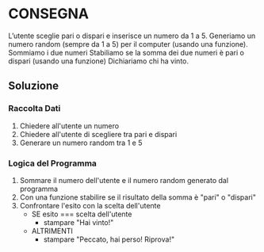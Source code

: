 # CONSEGNA
L’utente sceglie pari o dispari e inserisce un numero da 1 a 5.
Generiamo un numero random (sempre da 1 a 5) per il computer (usando una funzione).
Sommiamo i due numeri
Stabiliamo se la somma dei due numeri è pari o dispari (usando una funzione)
Dichiariamo chi ha vinto.

## Soluzione

### Raccolta Dati
1. Chiedere all'utente un numero
2. Chiedere all'utente di scegliere tra pari e dispari
3. Generare un numero random tra 1 e 5

### Logica del Programma
1. Sommare il numero dell'utente e il numero random generato dal programma
2. Con una funzione stabilire se il risultato della somma è "pari" o "dispari"
3. Confrontare l'esito con la scelta dell'utente
    - SE esito === scelta dell'utente
        - stampare "Hai vinto!"
    - ALTRIMENTI
        - stampare "Peccato, hai perso! Riprova!" 

